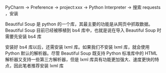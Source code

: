 PyCharm -> Preference -> project:xxx -> Python Interpreter -> 搜索 requests ，安装 

Beautiful Soup 是 python 的一个库，其最主要的功能是从网页中抓取数据。Beautiful Soup 目前已经被移植到 bs4 库中，也就是说在导入 Beautiful Soup 时需要先安装 bs4 库

安装好 bs4 库以后，还需安装 lxml 库。如果我们不安装 lxml 库，就会使用 Python 默认的解析器。尽管 Beautiful Soup 既支持 Python 标准库中的 HTML 解析器又支持一些第三方解析器，但是 lxml 库具有功能更加强大、速度更快的特点，因此笔者推荐安装 lxml 库